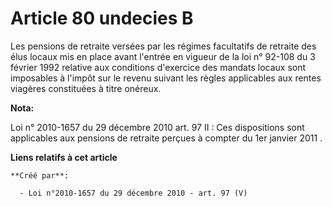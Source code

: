 # Article 80 undecies B

Les pensions de retraite versées par les régimes facultatifs de retraite des élus locaux mis en place avant l'entrée en
vigueur de la loi n° 92-108 du 3 février 1992 relative aux conditions d'exercice des mandats locaux sont imposables à l'impôt
sur le revenu suivant les règles applicables aux rentes viagères constituées à titre onéreux.

**Nota:**

Loi n° 2010-1657 du 29 décembre 2010 art. 97 II :  Ces dispositions sont applicables aux pensions de retraite perçues à
compter du 1er janvier 2011 .

**Liens relatifs à cet article**

	**Créé par**:

	  - Loi n°2010-1657 du 29 décembre 2010 - art. 97 (V)
